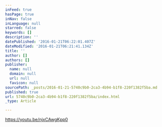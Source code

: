 ```yaml
---
inFeed: true
hasPage: true
inNav: false
inLanguage: null
starred: false
keywords: []
description: ''
datePublished: '2016-01-21T06:22:01.407Z'
dateModified: '2016-01-21T06:21:41.134Z'
title: ''
author: []
authors: []
publisher:
  name: null
  domain: null
  url: null
  favicon: null
sourcePath: _posts/2016-01-21-5740c9b0-2ca3-4b94-b1f8-220f1382f5ba.md
published: true
url: 5740c9b0-2ca3-4b94-b1f8-220f1382f5ba/index.html
_type: Article

---
```

https://youtu.be/njxCAwgKpp0